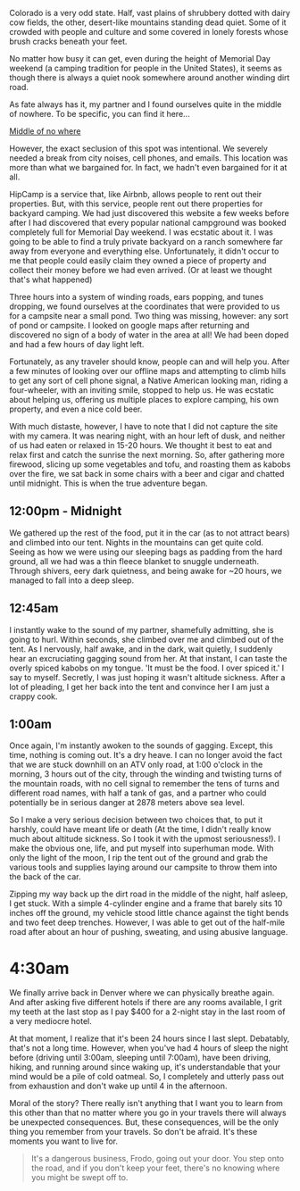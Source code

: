 Colorado is a very odd state. Half, vast plains of shrubbery dotted with dairy cow fields, the other, desert-like mountains standing dead quiet. Some of it crowded with people and culture and some covered in lonely forests whose brush cracks beneath your feet.

No matter how busy it can get, even during the height of Memorial Day weekend (a camping tradition for people in the United States), it seems as though there is always a quiet nook somewhere around another winding dirt road.

As fate always has it, my partner and I found ourselves quite in the middle of nowhere. To be specific, you can find it here...

<a href="https://www.google.com/maps/place/39%C2%B014'29.3%22N+105%C2%B042'40.6%22W/@39.2414831,-105.713481,723m/data=!3m1!1e3!4m5!3m4!1s0x0:0x0!8m2!3d39.241479!4d-105.711287" alt="google maps">
    Middle of no where
</a>

However, the exact seclusion of this spot was intentional. We severely needed a break from city noises, cell phones, and emails. This location was more than what we bargained for. In fact, we hadn't even bargained for it at all.

HipCamp is a service that, like Airbnb, allows people to rent out their properties. But, with this service, people rent out there properties for backyard camping. We had just discovered this website a few weeks before after I had discovered that every popular national campground was booked completely full for Memorial Day weekend. I was ecstatic about it. I was going to be able to find a truly private backyard on a ranch somewhere far away from everyone and everything else. Unfortunately, it didn't occur to me that people could easily claim they owned a piece of property and collect their money before we had even arrived. (Or at least we thought that's what happened)

Three hours into a system of winding roads, ears popping, and tunes dropping, we found ourselves at the coordinates that were provided to us for a campsite near a small pond. Two thing was missing, however: any sort of pond or campsite. I looked on google maps after returning and discovered no sign of a body of water in the area at all! We had been doped and had a few hours of day light left.

Fortunately, as any traveler should know, people can and will help you. After a few minutes of looking over our offline maps and attempting to climb hills to get any sort of cell phone signal, a Native American looking man, riding a four-wheeler, with an inviting smile, stopped to help us. He was ecstatic about helping us, offering us multiple places to explore camping, his own property, and even a nice cold beer.

With much distaste, however, I have to note that I did not capture the site with my camera. It was nearing night, with an hour left of dusk, and neither of us had eaten or relaxed in 15-20 hours. We thought it best to eat and relax first and catch the sunrise the next morning. So, after gathering more firewood, slicing up some vegetables and tofu, and roasting them as kabobs over the fire, we sat back in some chairs with a beer and cigar and chatted until midnight. This is when the true adventure began.

## 12:00pm - Midnight

We gathered up the rest of the food, put it in the car (as to not attract bears) and climbed into our tent. Nights in the mountains can get quite cold. Seeing as how we were using our sleeping bags as padding from the hard ground, all we had was a thin fleece blanket to snuggle underneath. Through shivers, eery dark quietness, and being awake for ~20 hours, we managed to fall into a deep sleep.

## 12:45am

I instantly wake to the sound of my partner, shamefully admitting, she is going to hurl. Within seconds, she climbed over me and climbed out of the tent. As I nervously, half awake, and in the dark, wait quietly, I suddenly hear an excruciating gagging sound from her. At that instant, I can taste the overly spiced kabobs on my tongue. 'It must be the food. I over spiced it.' I say to myself. Secretly, I was just hoping it wasn't altitude sickness. After a lot of pleading, I get her back into the tent and convince her I am just a crappy cook.

## 1:00am

Once again, I'm instantly awoken to the sounds of gagging. Except, this time, nothing is coming out. It's a dry heave. I can no longer avoid the fact that we are stuck downhill on an ATV only road, at 1:00 o'clock in the morning, 3 hours out of the city, through the winding and twisting turns of the mountain roads, with no cell signal to remember the tens of turns and different road names, with half a tank of gas, and a partner who could potentially be in serious danger at 2878 meters above sea level.

So I make a very serious decision between two choices that, to put it harshly, could have meant life or death (At the time, I didn't really know much about altitude sickness. So I took it with the upmost seriousness!). I make the obvious one, life, and put myself into superhuman mode. With only the light of the moon, I rip the tent out of the ground and grab the various tools and supplies laying around our campsite to throw them into the back of the car.

Zipping my way back up the dirt road in the middle of the night, half asleep, I get stuck. With a simple 4-cylinder engine and a frame that barely sits 10 inches off the ground, my vehicle stood little chance against the tight bends and two feet deep trenches. However, I was able to get out of the half-mile road after about an hour of pushing, sweating, and using abusive language.

# 4:30am

We finally arrive back in Denver where we can physically breathe again. And after asking five different hotels if there are any rooms available, I grit my teeth at the last stop as I pay $400 for a 2-night stay in the last room of a very mediocre hotel.

At that moment, I realize that it's been 24 hours since I last slept. Debatably, that's not a long time. However, when you've had 4 hours of sleep the night before (driving until 3:00am, sleeping until 7:00am), have been driving, hiking, and running around since waking up, it's understandable that your mind would be a pile of cold oatmeal. So, I completely and utterly pass out from exhaustion and don't wake up until 4 in the afternoon.

Moral of the story? There really isn't anything that I want you to learn from this other than that no matter where you go in your travels there will always be unexpected consequences. But, these consequences, will be the only thing you remember from your travels. So don't be afraid. It's these moments you want to live for.

> It's a dangerous business, Frodo, going out your door. You step onto the road, and if you don't keep your feet, there's no knowing where you might be swept off to.